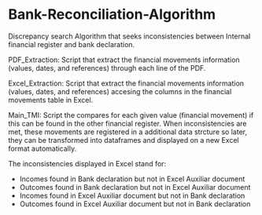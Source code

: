 # Bank-Reconciliation-Algorithm
Discrepancy search Algorithm that seeks inconsistencies between Internal financial register and bank declaration.

PDF_Extraction: Script that extract the financial movements information (values, dates, and references) through each line of the PDF.

Excel_Extraction: Script that extract the financial movements information (values, dates, and references) accesing the columns in the financial movements table in Excel.

Main_TMI: Script the compares for each given value (financial movement) if this can be found in the other financial register. When inconsistencies are met, these movements are registered in a additional data strcture so later, they can be transformed into dataframes and displayed on a new Excel format automatically.

The inconsistencies displayed in Excel stand for:

- Incomes found in Bank declaration but not in Excel Auxiliar document
- Outcomes found in Bank declaration but not in Excel Auxiliar document
- Incomes found in Excel Auxiliar document but not in Bank declaration
- Outcomes found in Excel Auxiliar document but not in Bank declaration

